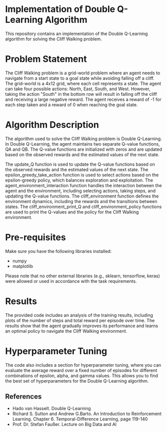 
# Implementation of Double Q-Learning Algorithm

This repository contains an implementation of the Double Q-Learning algorithm for solving the Cliff Walking problem.

# Problem Statement
The Cliff Walking problem is a grid-world problem where an agent needs to navigate from a start state to a goal state while avoiding falling off a cliff. The grid-world is a 4x12 grid, where each cell represents a state. The agent can take four possible actions: North, East, South, and West. However, taking the action "South" in the bottom row will result in falling off the cliff and receiving a large negative reward. The agent receives a reward of -1 for each step taken and a reward of 0 when reaching the goal state.

# Algorithm Description
The algorithm used to solve the Cliff Walking problem is Double Q-Learning. In Double Q-Learning, the agent maintains two separate Q-value functions, QA and QB. The Q-value functions are initialized with zeros and are updated based on the observed rewards and the estimated values of the next state.

The update_Q function is used to update the Q-value functions based on the observed rewards and the estimated values of the next state. The epsilon_greedy_take_action function is used to select actions based on the epsilon-greedy policy, which balances exploration and exploitation. The agent_environment_interaction function handles the interaction between the agent and the environment, including selecting actions, taking steps, and updating the Q-value functions. The cliff_environment function defines the environment dynamics, including the rewards and the transitions between states. The cliff_environment_print_Q and cliff_environment_policy functions are used to print the Q-values and the policy for the Cliff Walking environment.

# Pre-requisites
Make sure you have the following libraries installed:

- numpy
- matplotlib

Please note that no other external libraries (e.g., sklearn, tensorflow, keras) were allowed or used in accordance with the task requirements.

# Results
The provided code includes an analysis of the training results, including plots of the number of steps and total reward per episode over time. The results show that the agent gradually improves its performance and learns an optimal policy to navigate the Cliff Walking environment.

# Hyperparameter Tuning
The code also includes a section for hyperparameter tuning, where you can evaluate the average reward over a fixed number of episodes for different combinations of epsilon, alpha, and gamma values. This allows you to find the best set of hyperparameters for the Double Q-Learning algorithm.

## References

 -  Hado van Hasselt. Double Q-Learning
 - Richard S. Sutton and Andrew G.Barto. An Introduction to Reinforcement Learning. Chapter 6. Temporal-Difference Learning, page 119-140
 - Prof. Dr. Stefan Faußer. Lecture on Big Data and AI
 
